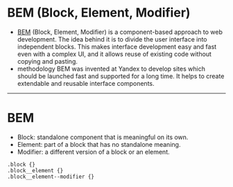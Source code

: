 # BEM (Block, Element, Modifier)

- [BEM](https://en.bem.info/methodology/quick-start/) (Block, Element, Modifier) is a component-based approach to web development. The idea behind it is to divide the user interface into independent blocks. This makes interface development easy and fast even with a complex UI, and it allows reuse of existing code without copying and pasting.
- methodology BEM was invented at Yandex to develop sites which should be launched fast and supported for a long time. It helps to create extendable and reusable interface components.

---

# BEM

- Block: standalone component that is meaningful on its own.
- Element: part of a block that has no standalone meaning.
- Modifier: a different version of a block or an element.

```
.block {}
.block__element {}
.block__element--modifier {}

```
